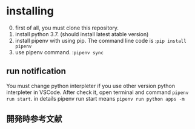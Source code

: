 # installing

0. first of all, you must clone this repository.
1. install python 3.7. (should install latest atable version)
2. install pipenv with using pip. The command line code is :`pip install pipenv`
3. use pipenv command. :`pipenv sync`

## run notification

You must change python interpleter if you use other version python interpleter in VSCode.
After check it, open terminal and command `pipenv run start`.
in details pipenv run start means `pipenv run python apps -m`

## 開発時参考文献
